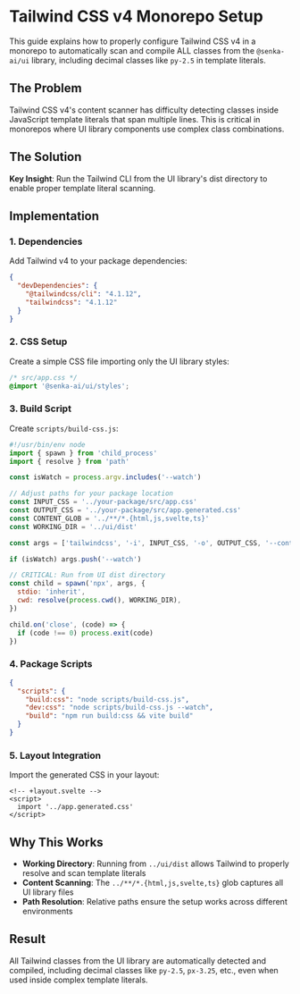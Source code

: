 # Tailwind CSS v4 Monorepo Setup

This guide explains how to properly configure Tailwind CSS v4 in a monorepo to automatically scan and compile ALL classes from the `@senka-ai/ui` library, including decimal classes like `py-2.5` in template literals.

## The Problem

Tailwind CSS v4's content scanner has difficulty detecting classes inside JavaScript template literals that span multiple lines. This is critical in monorepos where UI library components use complex class combinations.

## The Solution

**Key Insight**: Run the Tailwind CLI from the UI library's dist directory to enable proper template literal scanning.

## Implementation

### 1. Dependencies

Add Tailwind v4 to your package dependencies:

```json
{
  "devDependencies": {
    "@tailwindcss/cli": "4.1.12",
    "tailwindcss": "4.1.12"
  }
}
```

### 2. CSS Setup

Create a simple CSS file importing only the UI library styles:

```css
/* src/app.css */
@import '@senka-ai/ui/styles';
```

### 3. Build Script

Create `scripts/build-css.js`:

```javascript
#!/usr/bin/env node
import { spawn } from 'child_process'
import { resolve } from 'path'

const isWatch = process.argv.includes('--watch')

// Adjust paths for your package location
const INPUT_CSS = '../your-package/src/app.css'
const OUTPUT_CSS = '../your-package/src/app.generated.css'
const CONTENT_GLOB = '../**/*.{html,js,svelte,ts}'
const WORKING_DIR = '../ui/dist'

const args = ['tailwindcss', '-i', INPUT_CSS, '-o', OUTPUT_CSS, '--content', CONTENT_GLOB]

if (isWatch) args.push('--watch')

// CRITICAL: Run from UI dist directory
const child = spawn('npx', args, {
  stdio: 'inherit',
  cwd: resolve(process.cwd(), WORKING_DIR),
})

child.on('close', (code) => {
  if (code !== 0) process.exit(code)
})
```

### 4. Package Scripts

```json
{
  "scripts": {
    "build:css": "node scripts/build-css.js",
    "dev:css": "node scripts/build-css.js --watch",
    "build": "npm run build:css && vite build"
  }
}
```

### 5. Layout Integration

Import the generated CSS in your layout:

```svelte
<!-- +layout.svelte -->
<script>
  import '../app.generated.css'
</script>
```

## Why This Works

- **Working Directory**: Running from `../ui/dist` allows Tailwind to properly resolve and scan template literals
- **Content Scanning**: The `../**/*.{html,js,svelte,ts}` glob captures all UI library files
- **Path Resolution**: Relative paths ensure the setup works across different environments

## Result

All Tailwind classes from the UI library are automatically detected and compiled, including decimal classes like `py-2.5`, `px-3.25`, etc., even when used inside complex template literals.
